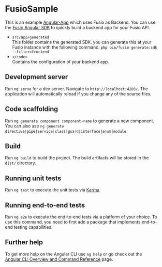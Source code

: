 # FusioSample

This is an example [Angular-App](https://github.com/apioo/fusio-sample-javascript-angular) which uses Fusio as Backend.
You can use the [Fusio Angular SDK](https://github.com/apioo/fusio-sdk-javascript-angular) to quickly build a backend app for your Fusio API.

* `src/app/generated`  
  This folder contains the generated SDK, you can generate this at your Fusio instance with the following command: `php bin/fusio generate:sdk --filter=frontend`
* `</code>`  
  Contains the configuration of your backend app.

## Development server

Run `ng serve` for a dev server. Navigate to `http://localhost:4200/`. The application will automatically reload if you change any of the source files.

## Code scaffolding

Run `ng generate component component-name` to generate a new component. You can also use `ng generate directive|pipe|service|class|guard|interface|enum|module`.

## Build

Run `ng build` to build the project. The build artifacts will be stored in the `dist/` directory.

## Running unit tests

Run `ng test` to execute the unit tests via [Karma](https://karma-runner.github.io).

## Running end-to-end tests

Run `ng e2e` to execute the end-to-end tests via a platform of your choice. To use this command, you need to first add a package that implements end-to-end testing capabilities.

## Further help

To get more help on the Angular CLI use `ng help` or go check out the [Angular CLI Overview and Command Reference](https://angular.io/cli) page.
